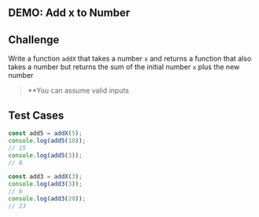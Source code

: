 DEMO: Add x to Number
---

## Challenge

Write a function `addX` that takes a number `x` and returns a function that also takes a number but returns the sum of the initial number `x` plus the new number

> **You can assume valid inputs

## Test Cases

```js
const add5 = addX(5);
console.log(add5(10));
// 15
console.log(add5(3));
// 8

const add3 = addX(3);
console.log(add3(3));
// 6
console.log(add3(20));
// 23
```
